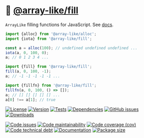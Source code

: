 :icecream: [@array-like/fill](https://array-like.github.io/fill)
==

`ArrayLike` filling functions for JavaScript.
See [docs](https://array-like.github.io/fill/index.html).

```js
import {alloc} from '@array-like/alloc';
import {iota} from '@array-like/fill';

const a = alloc(100); // undefined undefined undefined ...
iota(a, 0, 100, 0);
a; // 0 1 2 3 4 ...

import {fill} from '@array-like/fill';
fill(a, 0, 100, -1);
a; // -1 -1 -1 -1 -1 ...

import {fillfn} from '@array-like/fill';
fillfn(a, 0, 100, () => []);
a; // [] [] [] [] [] ...
a[0] !== a[1]; // true
```

[![License](https://img.shields.io/github/license/array-like/fill.svg)](https://raw.githubusercontent.com/array-like/fill/main/LICENSE)
[![Version](https://img.shields.io/npm/v/@array-like/fill.svg)](https://www.npmjs.org/package/@array-like/fill)
[![Tests](https://img.shields.io/github/actions/workflow/status/array-like/fill/ci.yml?branch=main&event=push&label=tests)](https://github.com/array-like/fill/actions/workflows/ci.yml?query=branch:main)
[![Dependencies](https://img.shields.io/librariesio/github/array-like/fill.svg)](https://github.com/array-like/fill/network/dependencies)
[![GitHub issues](https://img.shields.io/github/issues/array-like/fill.svg)](https://github.com/array-like/fill/issues)
[![Downloads](https://img.shields.io/npm/dm/@array-like/fill.svg)](https://www.npmjs.org/package/@array-like/fill)

[![Code issues](https://img.shields.io/codeclimate/issues/array-like/fill.svg)](https://codeclimate.com/github/array-like/fill/issues)
[![Code maintainability](https://img.shields.io/codeclimate/maintainability/array-like/fill.svg)](https://codeclimate.com/github/array-like/fill/trends/churn)
[![Code coverage (cov)](https://img.shields.io/codecov/c/gh/array-like/fill/main.svg)](https://codecov.io/gh/array-like/fill)
[![Code technical debt](https://img.shields.io/codeclimate/tech-debt/array-like/fill.svg)](https://codeclimate.com/github/array-like/fill/trends/technical_debt)
[![Documentation](https://array-like.github.io/fill/badge.svg)](https://array-like.github.io/fill/source.html)
[![Package size](https://img.shields.io/bundlephobia/minzip/@array-like/fill)](https://bundlephobia.com/result?p=@array-like/fill)
